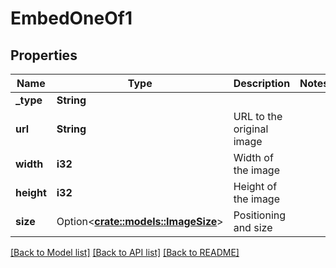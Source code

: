 # EmbedOneOf1

## Properties

Name | Type | Description | Notes
------------ | ------------- | ------------- | -------------
**_type** | **String** |  | 
**url** | **String** | URL to the original image | 
**width** | **i32** | Width of the image | 
**height** | **i32** | Height of the image | 
**size** | Option<[**crate::models::ImageSize**](ImageSize.md)> | Positioning and size | 

[[Back to Model list]](../README.md#documentation-for-models) [[Back to API list]](../README.md#documentation-for-api-endpoints) [[Back to README]](../README.md)


